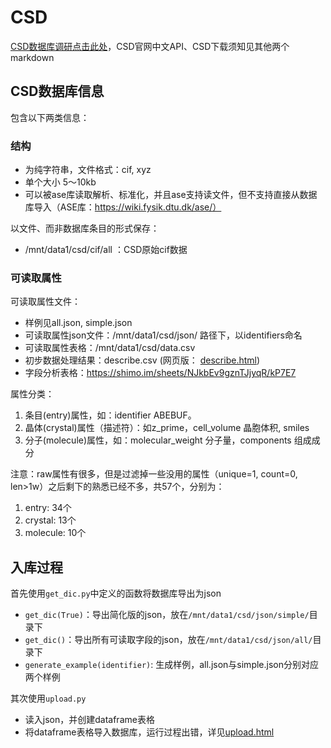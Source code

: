 # CSD

[CSD数据库调研点击此处](http://mofs.actvis.cn/blog/post/admin/CSD%E6%95%B0%E6%8D%AE%E5%BA%93%E5%AD%97%E6%AE%B5-%E5%85%A5%E5%BA%93)，CSD官网中文API、CSD下载须知见其他两个markdown

## CSD数据库信息

包含以下两类信息：

### 结构
- 为纯字符串，文件格式：cif, xyz
- 单个大小 5～10kb
- 可以被ase库读取解析、标准化，并且ase支持读文件，但不支持直接从数据库导入（ASE库：https://wiki.fysik.dtu.dk/ase/）

以文件、而非数据库条目的形式保存：
- /mnt/data1/csd/cif/all  ：CSD原始cif数据


### 可读取属性

可读取属性文件：
- 样例见all.json, simple.json
- 可读取属性json文件：/mnt/data1/csd/json/ 路径下，以identifiers命名
- 可读取属性表格：/mnt/data1/csd/data.csv
- 初步数据处理结果：describe.csv (网页版： [describe.html](http://actvis.ml:9043/sy/Desktop/database/CSD/describe.html))
- 字段分析表格：https://shimo.im/sheets/NJkbEv9gznTJjyqR/kP7E7

属性分类：
1. 条目(entry)属性，如：identifier ABEBUF。
2. 晶体(crystal)属性（描述符）：如z_prime，cell_volume 晶胞体积, smiles
3. 分子(molecule)属性，如：molecular_weight 分子量，components 组成成分

注意：raw属性有很多，但是过滤掉一些没用的属性（unique=1, count=0, len>1w）之后剩下的熟悉已经不多，共57个，分别为：
1. entry: 34个
2. crystal: 13个
3. molecule: 10个

## 入库过程

首先使用`get_dic.py`中定义的函数将数据库导出为json
- `get_dic(True)`：导出简化版的json，放在`/mnt/data1/csd/json/simple/`目录下
- `get_dic()`：导出所有可读取字段的json，放在`/mnt/data1/csd/json/all/`目录下
- `generate_example(identifier)`: 生成样例，all.json与simple.json分别对应两个样例

其次使用`upload.py`
- 读入json，并创建dataframe表格
- 将dataframe表格导入数据库，运行过程出错，详见[upload.html](http://actvis.ml:9043/sy/Desktop/database/CSD/upload.html)


